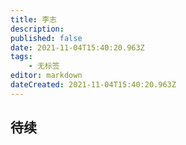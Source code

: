 ```yaml
---
title: 李志
description: 
published: false
date: 2021-11-04T15:40:20.963Z
tags:
    - 无标签
editor: markdown
dateCreated: 2021-11-04T15:40:20.963Z
---
```


## 待续
